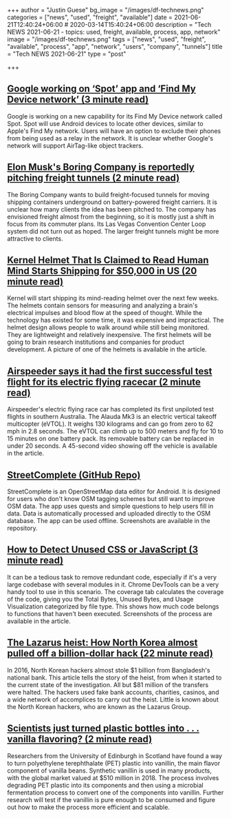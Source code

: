 +++
author = "Justin Guese"
bg_image = "/images/df-technews.png"
categories = ["news", "used", "freight", "available"]
date = 2021-06-21T12:40:24+06:00 # 2020-03-14T15:40:24+06:00
description = "Tech NEWS 2021-06-21 - topics: used, freight, available, process, app, network"
image = "/images/df-technews.png"
tags = ["news", "used", "freight", "available", "process", "app", "network", "users", "company", "tunnels"]
title = "Tech NEWS 2021-06-21"
type = "post"

+++

## [Google working on ‘Spot’ app and ‘Find My Device network’ (3 minute read)](https://9to5google.com/2021/06/18/google-spot-find-my-device-network/)

Google is working on a new capability for its Find My Device network called Spot. Spot will use Android devices to locate other devices, similar to Apple's Find My network. Users will have an option to exclude their phones from being used as a relay in the network. It is unclear whether Google's network will support AirTag-like object trackers.

## [Elon Musk's Boring Company is reportedly pitching freight tunnels (2 minute read)](https://www.engadget.com/boring-company-wide-freight-tunnels-151932854.html)

The Boring Company wants to build freight-focused tunnels for moving shipping containers underground on battery-powered freight carriers. It is unclear how many clients the idea has been pitched to. The company has envisioned freight almost from the beginning, so it is mostly just a shift in focus from its commuter plans. Its Las Vegas Convention Center Loop system did not turn out as hoped. The larger freight tunnels might be more attractive to clients.

## [Kernel Helmet That Is Claimed to Read Human Mind Starts Shipping for $50,000 in US (20 minute read)](https://gadgets.ndtv.com/wearables/news/kernel-helmet-price-usd-50000-read-human-mind-analyse-brain-ceo-bryan-johnson-2466256)

Kernel will start shipping its mind-reading helmet over the next few weeks. The helmets contain sensors for measuring and analyzing a brain's electrical impulses and blood flow at the speed of thought. While the technology has existed for some time, it was expensive and impractical. The helmet design allows people to walk around while still being monitored. They are lightweight and relatively inexpensive. The first helmets will be going to brain research institutions and companies for product development. A picture of one of the helmets is available in the article.

## [Airspeeder says it had the first successful test flight for its electric flying racecar (2 minute read)](https://www.theverge.com/2021/6/20/22542459/airspeeder-alauda-evtol-flying-car-race)

Airspeeder's electric flying race car has completed its first unpiloted test flights in southern Australia. The Alauda Mk3 is an electric vertical takeoff multicopter (eVTOL). It weighs 130 kilograms and can go from zero to 62 mph in 2.8 seconds. The eVTOL can climb up to 500 meters and fly for 10 to 15 minutes on one battery pack. Its removable battery can be replaced in under 20 seconds. A 45-second video showing off the vehicle is available in the article.

## [StreetComplete (GitHub Repo)](https://github.com/streetcomplete/StreetComplete)

StreetComplete is an OpenStreetMap data editor for Android. It is designed for users who don't know OSM tagging schemes but still want to improve OSM data. The app uses quests and simple questions to help users fill in data. Data is automatically processed and uploaded directly to the OSM database. The app can be used offline. Screenshots are available in the repository.

## [How to Detect Unused CSS or JavaScript (3 minute read)](https://javascript.plainenglish.io/detect-unused-css-or-javascript-in-your-code-8d200ef07e50)

It can be a tedious task to remove redundant code, especially if it's a very large codebase with several modules in it. Chrome DevTools can be a very handy tool to use in this scenario. The coverage tab calculates the coverage of the code, giving you the Total Bytes, Unused Bytes, and Usage Visualization categorized by file type. This shows how much code belongs to functions that haven't been executed. Screenshots of the process are available in the article.

## [The Lazarus heist: How North Korea almost pulled off a billion-dollar hack (22 minute read)](https://www.bbc.com/news/stories-57520169)

In 2016, North Korean hackers almost stole $1 billion from Bangladesh's national bank. This article tells the story of the heist, from when it started to the current state of the investigation. All but $81 million of the transfers were halted. The hackers used fake bank accounts, charities, casinos, and a wide network of accomplices to carry out the heist. Little is known about the North Korean hackers, who are known as the Lazarus Group.

## [Scientists just turned plastic bottles into . . . vanilla flavoring? (2 minute read)](https://www.fastcompany.com/90647727/scientist-just-turned-plastic-bottles-into-vanilla-flavoring)

Researchers from the University of Edinburgh in Scotland have found a way to turn polyethylene terephthalate (PET) plastic into vanillin, the main flavor component of vanilla beans. Synthetic vanillin is used in many products, with the global market valued at $510 million in 2018. The process involves degrading PET plastic into its components and then using a microbial fermentation process to convert one of the components into vanillin. Further research will test if the vanillin is pure enough to be consumed and figure out how to make the process more efficient and scalable.

